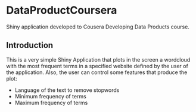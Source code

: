 # DataProductCoursera
Shiny application developed to Cousera Developing Data Products course.

## Introduction

This is a very simple Shiny Application that plots in the screen a wordcloud with the most frequent terms in a specified 
website defined by the user of the application. Also, the user can control some features that produce the plot:
* Language of the text to remove stopwords
* Minimum frequency of terms
* Maximum frequency of terms
